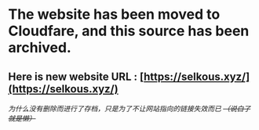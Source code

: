 # The website has been moved to Cloudfare, and this source has been archived.
## Here is new website URL : [https://selkous.xyz/](https://selkous.xyz/)
*为什么没有删除而进行了存档，只是为了不让网站指向的链接失效而已 ~~（说白了就是懒）~~*
